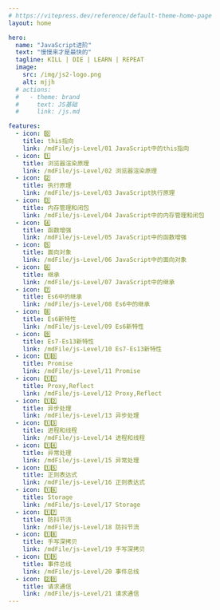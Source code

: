 ```yaml
---
# https://vitepress.dev/reference/default-theme-home-page
layout: home

hero:
  name: "JavaScript进阶"
  text: "慢慢来才是最快的"
  tagline: KILL | DIE | LEARN | REPEAT
  image:
    src: /img/js2-logo.png
    alt: mjjh
  # actions:
  #   - theme: brand
  #     text: JS基础
  #     link: /js.md

features:
  - icon: 0️⃣
    title: this指向
    link: /mdFile/js-Level/01 JavaScript中的this指向
  - icon: 1️⃣
    title: 浏览器渲染原理
    link: /mdFile/js-Level/02 浏览器渲染原理
  - icon: 2️⃣
    title: 执行原理
    link: /mdFile/js-Level/03 JavaScript执行原理
  - icon: 3️⃣
    title: 内存管理和闭包
    link: /mdFile/js-Level/04 JavaScript中的内存管理和闭包
  - icon: 4️⃣
    title: 函数增强
    link: /mdFile/js-Level/05 JavaScript中的函数增强
  - icon: 5️⃣
    title: 面向对象
    link: /mdFile/js-Level/06 JavaScript中的面向对象
  - icon: 6️⃣
    title: 继承
    link: /mdFile/js-Level/07 JavaScript中的继承
  - icon: 7️⃣
    title: Es6中的继承
    link: /mdFile/js-Level/08 Es6中的继承
  - icon: 8️⃣
    title: Es6新特性
    link: /mdFile/js-Level/09 Es6新特性
  - icon: 9️⃣
    title: Es7-Es13新特性
    link: /mdFile/js-Level/10 Es7-Es13新特性
  - icon: 1️⃣0️⃣
    title: Promise
    link: /mdFile/js-Level/11 Promise
  - icon: 1️⃣1️⃣
    title: Proxy,Reflect
    link: /mdFile/js-Level/12 Proxy,Reflect
  - icon: 1️⃣2️⃣
    title: 异步处理
    link: /mdFile/js-Level/13 异步处理
  - icon: 1️⃣3️⃣
    title: 进程和线程
    link: /mdFile/js-Level/14 进程和线程
  - icon: 1️⃣4️⃣
    title: 异常处理
    link: /mdFile/js-Level/15 异常处理
  - icon: 1️⃣5️⃣
    title: 正则表达式
    link: /mdFile/js-Level/16 正则表达式
  - icon: 1️⃣6️⃣
    title: Storage
    link: /mdFile/js-Level/17 Storage
  - icon: 1️⃣7️⃣
    title: 防抖节流
    link: /mdFile/js-Level/18 防抖节流
  - icon: 1️⃣8️⃣
    title: 手写深拷贝
    link: /mdFile/js-Level/19 手写深拷贝
  - icon: 1️⃣9️⃣
    title: 事件总线
    link: /mdFile/js-Level/20 事件总线
  - icon: 2️⃣0️⃣
    title: 请求通信
    link: /mdFile/js-Level/21 请求通信
---
```

